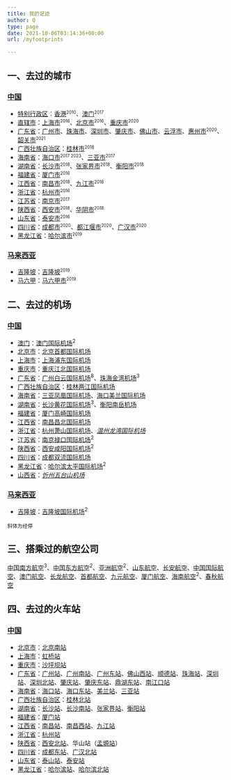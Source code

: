 ```yaml
---
title: 我的足迹
author: Q
type: page
date: 2021-10-06T03:14:36+00:00
url: /myfootprints

---
```

## 一、去过的城市

### [中国][1]

  * [特别行政区][2]：[香港][3]<small><sup>2010</sup></small>、[澳门][4]<small><sup>2017</sup></small>
  * [直辖市][5]：[上海市][6]<small><sup>2016</sup></small>、[北京市][7]<small><sup>2016</sup></small>、[重庆市][8]<small><sup>2020</sup></small>
  * [广东省][9]：[广州市][10]、[珠海市][11]、[深圳市][12]、[肇庆市][13]、[佛山市][14]、[云浮市][15]、[惠州市][16]<small><sup>2020</sup></small>、[韶关市][119]<small><sup>2021</sup></small>
  * [广西壮族自治区][17]：[桂林市][18]<small><sup>2018</sup></small>
  * [海南省][19]：[海口市][20]<small><sup>2017 2023</sup></small>、[三亚市][21]<small><sup>2017</sup></small>
  * [湖南省][22]：[长沙市][23]<small><sup>2018</sup></small>、[张家界市][24]<small><sup>2018</sup></small>、[衡阳市][25]<small><sup>2018</sup></small>
  * [福建省][26]：[厦门市][27]<small><sup>2016</sup></small>
  * [江西省][28]：[南昌市][29]<small><sup>2018</sup></small>、[九江市][30]<small><sup>2018</sup></small>
  * [浙江省][31]：[杭州市][32]<small><sup>2016</sup></small>
  * [江苏省][33]：[南京市][34]<small><sup>2017</sup></small>
  * [陕西省][35]：[西安市][36]<small><sup>2018</sup></small>、[华阴市][37]<small><sup>2018</sup></small>
  * [山东省][38]：[泰安市][39]<small><sup>2016</sup></small>
  * [四川省][40]：[成都市][41]<small><sup>2020</sup></small>、[都江堰市][42]<small><sup>2020</sup></small>、[广汉市][43]<small><sup>2020</sup></small>
  * [黑龙江省][44]：[哈尔滨市][45]<small><sup>2019</sup></small>

### [马来西亚][46]

  * [][47][吉隆坡][48]：[吉隆坡][48]<small><sup>2019</sup></small>
  * [][49][马六甲][50]：[马六甲市][51]<small><sup>2019</sup></small>

## 二、去过的机场

### [中国][1]

  * [澳门][4]：[澳门国际机场][52]<sup>2</sup>
  * [北京市][7]：[北京首都国际机场][53]
  * [上海市][6]：[上海浦东国际机场][54]
  * [重庆市][8]：[重庆江北国际机场][55]
  * [广东省][9]：[广州白云国际机场][56]<sup>8</sup>、[珠海金湾机场][57]<sup>3</sup>
  * [广西壮族自治区][17]：[桂林两江国际机场][58]
  * [海南省][19]：[三亚凤凰国际机场][59]、[海口美兰国际机场][118]
  * [湖南省][22]：[长沙黄花国际机场][60]<sup>3</sup>、[衡阳南岳机场][61]
  * [福建省][26]：[厦门高崎国际机场][62]
  * [江西省][28]：[南昌昌北国际机场][63]
  * [浙江省][31]：[杭州萧山国际机场][64]、_[温州龙湾国际机场][65]_
  * [江苏省][33]：[南京禄口国际机场][66]<sup>2</sup>
  * [陕西省][35]：[西安咸阳国际机场][67]<sup>2</sup>
  * [四川省][40]：[成都双流国际机场][68]
  * [黑龙江省][44]：[哈尔滨太平国际机场][69]<sup>2</sup>
  * [山西省][70]：_[忻州五台山机场][71]_

### [马来西亚][46]

  * [][47][吉隆坡][48]：[吉隆坡国际机场][72]<sup>2</sup>

<small>斜体为经停</small>

## 三、搭乘过的航空公司

[中国南方航空][73]<sup>3</sup>、[中国东方航空][74]<sup>2</sup>、[亚洲航空][75]<sup>2</sup>、[山东航空][76]、[长安航空][77]、[中国国际航空][78]、[澳门航空][79]、[长龙航空][80]、[首都航空][81]、[九元航空][82]、[厦门航空][83]、[海南航空][84]<sup>2</sup>、[春秋航空][85]

## 四、去过的火车站

### [中国][1]

  * [北京市][7]：[北京南站][86]
  * [上海市][6]：[虹桥站][87]
  * [重庆市][8]：[沙坪坝站][88]
  * [广东省][9]：[广州站][89]、[广州南站][90]、[广州东站][91]、[佛山西站][92]、[顺德站][93]、[珠海站][94]、[深圳站][95]、[深圳北站][96]、[肇庆站][97]、[肇庆东站][98]、[鼎湖东站][99]、[南江口站][100]
  * [海南省][19]：[海口站][101]、[海口东站][102]、[美兰站][103]、[三亚站][104]
  * [广西壮族自治区][17]：[桂林北站][105]
  * [湖南省][22]：[长沙站][106]、[长沙南站][107]、[张家界站][108]、[衡阳站][109]
  * [福建省][26]：[厦门站][110]
  * [江西省][28]：[南昌站][111]、[南昌西站][112]、[九江站][113]
  * [浙江省][31]：[杭州站][114]
  * [陕西省][35]：[西安北站][115]、华山站（[孟塬站][116]）
  * [四川省][40]：[成都东站][117]、[广汉北站][118]
  * [山东省][38]：[泰山站][119]、[泰安站][120]
  * [黑龙江省][44]：[哈尔滨站][121]、[哈尔滨北站][122]

 [1]: https://zh.wikipedia.org/wiki/%E4%B8%AD%E5%8D%8E%E4%BA%BA%E6%B0%91%E5%85%B1%E5%92%8C%E5%9B%BD
 [2]: https://zh.wikipedia.org/wiki/%E7%89%B9%E5%88%AB%E8%A1%8C%E6%94%BF%E5%8C%BA
 [3]: https://zh.wikipedia.org/wiki/%E9%A6%99%E6%B8%AF
 [4]: https://zh.wikipedia.org/wiki/%E6%BE%B3%E9%96%80
 [5]: https://zh.wikipedia.org/wiki/%E7%9B%B4%E8%BE%96%E5%B8%82
 [6]: https://zh.wikipedia.org/wiki/%E4%B8%8A%E6%B5%B7%E5%B8%82
 [7]: https://zh.wikipedia.org/wiki/%E5%8C%97%E4%BA%AC%E5%B8%82
 [8]: https://zh.wikipedia.org/wiki/%E9%87%8D%E5%BA%86%E5%B8%82
 [9]: https://zh.wikipedia.org/wiki/%E5%B9%BF%E4%B8%9C%E7%9C%81
 [10]: https://zh.wikipedia.org/wiki/%E5%B9%BF%E5%B7%9E%E5%B8%82
 [11]: https://zh.wikipedia.org/wiki/%E7%8F%A0%E6%B5%B7%E5%B8%82
 [12]: https://zh.wikipedia.org/wiki/%E6%B7%B1%E5%9C%B3%E5%B8%82
 [13]: https://zh.wikipedia.org/wiki/%E8%82%87%E5%BA%86%E5%B8%82
 [14]: https://zh.wikipedia.org/wiki/%E4%BD%9B%E5%B1%B1%E5%B8%82
 [15]: https://zh.wikipedia.org/wiki/%E4%BA%91%E6%B5%AE%E5%B8%82
 [16]: https://zh.wikipedia.org/wiki/%E6%83%A0%E5%B7%9E%E5%B8%82
 [17]: https://zh.wikipedia.org/wiki/%E5%B9%BF%E8%A5%BF%E5%A3%AE%E6%97%8F%E8%87%AA%E6%B2%BB%E5%8C%BA
 [18]: https://zh.wikipedia.org/wiki/%E6%A1%82%E6%9E%97%E5%B8%82
 [19]: https://zh.wikipedia.org/wiki/%E6%B5%B7%E5%8D%97%E7%9C%81
 [20]: https://zh.wikipedia.org/wiki/%E6%B5%B7%E5%8F%A3%E5%B8%82
 [21]: https://zh.wikipedia.org/wiki/%E4%B8%89%E4%BA%9A%E5%B8%82
 [22]: https://zh.wikipedia.org/wiki/%E6%B9%96%E5%8D%97%E7%9C%81
 [23]: https://zh.wikipedia.org/wiki/%E9%95%BF%E6%B2%99%E5%B8%82
 [24]: https://zh.wikipedia.org/wiki/%E5%BC%A0%E5%AE%B6%E7%95%8C%E5%B8%82
 [25]: https://zh.wikipedia.org/wiki/%E8%A1%A1%E9%98%B3%E5%B8%82
 [26]: https://zh.wikipedia.org/wiki/%E7%A6%8F%E5%BB%BA%E7%9C%81
 [27]: https://zh.wikipedia.org/wiki/%E5%8E%A6%E9%97%A8%E5%B8%82
 [28]: https://zh.wikipedia.org/wiki/%E6%B1%9F%E8%A5%BF%E7%9C%81
 [29]: https://zh.wikipedia.org/wiki/%E5%8D%97%E6%98%8C%E5%B8%82
 [30]: https://zh.wikipedia.org/wiki/%E4%B9%9D%E6%B1%9F%E5%B8%82
 [31]: https://zh.wikipedia.org/wiki/%E6%B5%99%E6%B1%9F%E7%9C%81
 [32]: https://zh.wikipedia.org/wiki/%E6%9D%AD%E5%B7%9E%E5%B8%82
 [33]: https://zh.wikipedia.org/wiki/%E6%B1%9F%E8%8B%8F%E7%9C%81
 [34]: https://zh.wikipedia.org/wiki/%E5%8D%97%E4%BA%AC%E5%B8%82
 [35]: https://zh.wikipedia.org/wiki/%E9%99%95%E8%A5%BF%E7%9C%81
 [36]: https://zh.wikipedia.org/wiki/%E8%A5%BF%E5%AE%89%E5%B8%82
 [37]: https://zh.wikipedia.org/wiki/%E5%8D%8E%E9%98%B4%E5%B8%82
 [38]: https://zh.wikipedia.org/wiki/%E5%B1%B1%E4%B8%9C%E7%9C%81
 [39]: https://zh.wikipedia.org/wiki/%E6%B3%B0%E5%AE%89%E5%B8%82
 [40]: https://zh.wikipedia.org/wiki/%E5%9B%9B%E5%B7%9D%E7%9C%81
 [41]: https://zh.wikipedia.org/wiki/%E6%88%90%E9%83%BD%E5%B8%82
 [42]: https://zh.wikipedia.org/wiki/%E9%83%BD%E6%B1%9F%E5%A0%B0%E5%B8%82
 [43]: https://zh.wikipedia.org/wiki/%E5%B9%BF%E6%B1%89%E5%B8%82
 [44]: https://zh.wikipedia.org/wiki/%E9%BB%91%E9%BE%99%E6%B1%9F%E7%9C%81
 [45]: https://zh.wikipedia.org/wiki/%E5%93%88%E5%B0%94%E6%BB%A8%E5%B8%82
 [46]: https://zh.wikipedia.org/wiki/%E9%A9%AC%E6%9D%A5%E8%A5%BF%E4%BA%9A
 [47]: https://zh.wikipedia.org/wiki/File:Flag_of_Kuala_Lumpur,_Malaysia.svg
 [48]: https://zh.wikipedia.org/wiki/%E5%90%89%E9%9A%86%E5%9D%A1
 [49]: https://zh.wikipedia.org/wiki/File:Flag_of_Malacca.svg
 [50]: https://zh.wikipedia.org/wiki/%E9%A9%AC%E5%85%AD%E7%94%B2
 [51]: https://zh.wikipedia.org/wiki/%E9%A9%AC%E5%85%AD%E7%94%B2%E5%B8%82
 [52]: https://zh.wikipedia.org/wiki/%E6%BE%B3%E9%96%80%E5%9C%8B%E9%9A%9B%E6%A9%9F%E5%A0%B4
 [53]: https://zh.wikipedia.org/wiki/%E5%8C%97%E4%BA%AC%E9%A6%96%E9%83%BD%E5%9B%BD%E9%99%85%E6%9C%BA%E5%9C%BA
 [54]: https://zh.wikipedia.org/wiki/%E4%B8%8A%E6%B5%B7%E6%B5%A6%E4%B8%9C%E5%9B%BD%E9%99%85%E6%9C%BA%E5%9C%BA
 [55]: https://zh.wikipedia.org/wiki/%E9%87%8D%E5%BA%86%E6%B1%9F%E5%8C%97%E5%9B%BD%E9%99%85%E6%9C%BA%E5%9C%BA
 [56]: https://zh.wikipedia.org/wiki/%E5%B9%BF%E5%B7%9E%E7%99%BD%E4%BA%91%E5%9B%BD%E9%99%85%E6%9C%BA%E5%9C%BA
 [57]: https://zh.wikipedia.org/wiki/%E7%8F%A0%E6%B5%B7%E9%87%91%E6%B9%BE%E6%9C%BA%E5%9C%BA
 [58]: https://zh.wikipedia.org/wiki/%E6%A1%82%E6%9E%97%E5%85%A9%E6%B1%9F%E5%9C%8B%E9%9A%9B%E6%A9%9F%E5%A0%B4
 [59]: https://zh.wikipedia.org/wiki/%E4%B8%89%E4%BA%9A%E5%87%A4%E5%87%B0%E5%9B%BD%E9%99%85%E6%9C%BA%E5%9C%BA
 [60]: https://zh.wikipedia.org/wiki/%E9%95%BF%E6%B2%99%E9%BB%84%E8%8A%B1%E5%9B%BD%E9%99%85%E6%9C%BA%E5%9C%BA
 [61]: https://zh.wikipedia.org/wiki/%E8%A1%A1%E9%98%B3%E5%8D%97%E5%B2%B3%E6%9C%BA%E5%9C%BA
 [62]: https://zh.wikipedia.org/wiki/%E5%8E%A6%E9%97%A8%E9%AB%98%E5%B4%8E%E5%9B%BD%E9%99%85%E6%9C%BA%E5%9C%BA
 [63]: https://zh.wikipedia.org/wiki/%E5%8D%97%E6%98%8C%E6%98%8C%E5%8C%97%E5%9B%BD%E9%99%85%E6%9C%BA%E5%9C%BA
 [64]: https://zh.wikipedia.org/wiki/%E6%9D%AD%E5%B7%9E%E8%90%A7%E5%B1%B1%E5%9B%BD%E9%99%85%E6%9C%BA%E5%9C%BA
 [65]: https://zh.wikipedia.org/wiki/%E6%B8%A9%E5%B7%9E%E9%BE%99%E6%B9%BE%E5%9B%BD%E9%99%85%E6%9C%BA%E5%9C%BA
 [66]: https://zh.wikipedia.org/wiki/%E5%8D%97%E4%BA%AC%E7%A6%84%E5%8F%A3%E5%9B%BD%E9%99%85%E6%9C%BA%E5%9C%BA
 [67]: https://zh.wikipedia.org/wiki/%E8%A5%BF%E5%AE%89%E5%92%B8%E9%98%B3%E5%9B%BD%E9%99%85%E6%9C%BA%E5%9C%BA
 [68]: https://zh.wikipedia.org/wiki/%E6%88%90%E9%83%BD%E5%8F%8C%E6%B5%81%E5%9B%BD%E9%99%85%E6%9C%BA%E5%9C%BA
 [69]: https://zh.wikipedia.org/wiki/%E5%93%88%E5%B0%94%E6%BB%A8%E5%A4%AA%E5%B9%B3%E5%9B%BD%E9%99%85%E6%9C%BA%E5%9C%BA
 [70]: https://zh.wikipedia.org/wiki/%E5%B1%B1%E8%A5%BF%E7%9C%81
 [71]: https://zh.wikipedia.org/wiki/%E5%BF%BB%E5%B7%9E%E4%BA%94%E5%8F%B0%E5%B1%B1%E6%9C%BA%E5%9C%BA
 [72]: https://zh.wikipedia.org/wiki/%E5%90%89%E9%9A%86%E5%9D%A1%E5%9B%BD%E9%99%85%E6%9C%BA%E5%9C%BA
 [73]: https://zh.wikipedia.org/wiki/%E4%B8%AD%E5%9B%BD%E5%8D%97%E6%96%B9%E8%88%AA%E7%A9%BA
 [74]: https://zh.wikipedia.org/wiki/%E4%B8%AD%E5%9B%BD%E4%B8%9C%E6%96%B9%E8%88%AA%E7%A9%BA
 [75]: https://zh.wikipedia.org/wiki/%E4%BA%9E%E6%B4%B2%E8%88%AA%E7%A9%BA
 [76]: https://zh.wikipedia.org/wiki/%E5%B1%B1%E4%B8%9C%E8%88%AA%E7%A9%BA
 [77]: https://zh.wikipedia.org/wiki/%E9%95%BF%E5%AE%89%E8%88%AA%E7%A9%BA
 [78]: https://zh.wikipedia.org/wiki/%E4%B8%AD%E5%9B%BD%E5%9B%BD%E9%99%85%E8%88%AA%E7%A9%BA
 [79]: https://zh.wikipedia.org/wiki/%E6%BE%B3%E9%96%80%E8%88%AA%E7%A9%BA
 [80]: https://zh.wikipedia.org/wiki/%E9%95%BF%E9%BE%99%E8%88%AA%E7%A9%BA
 [81]: https://zh.wikipedia.org/wiki/%E9%A6%96%E9%83%BD%E8%88%AA%E7%A9%BA
 [82]: https://zh.wikipedia.org/wiki/%E4%B9%9D%E5%85%83%E8%88%AA%E7%A9%BA
 [83]: https://zh.wikipedia.org/wiki/%E5%BB%88%E9%96%80%E8%88%AA%E7%A9%BA
 [84]: https://zh.wikipedia.org/wiki/%E6%B5%B7%E5%8D%97%E8%88%AA%E7%A9%BA
 [85]: https://zh.wikipedia.org/wiki/%E6%98%A5%E7%A7%8B%E8%88%AA%E7%A9%BA
 [86]: https://zh.wikipedia.org/wiki/%E5%8C%97%E4%BA%AC%E5%8D%97%E7%AB%99
 [87]: https://zh.wikipedia.org/wiki/%E4%B8%8A%E6%B5%B7%E8%99%B9%E6%A9%8B%E7%AB%99
 [88]: https://zh.wikipedia.org/wiki/%E6%B2%99%E5%9D%AA%E5%9D%9D%E7%AB%99
 [89]: https://zh.wikipedia.org/wiki/%E5%B9%BF%E5%B7%9E%E7%AB%99
 [90]: https://zh.wikipedia.org/wiki/%E5%B9%BF%E5%B7%9E%E5%8D%97%E7%AB%99
 [91]: https://zh.wikipedia.org/wiki/%E5%B9%BF%E5%B7%9E%E4%B8%9C%E7%AB%99
 [92]: https://zh.wikipedia.org/wiki/%E4%BD%9B%E5%B1%B1%E8%A5%BF%E7%AB%99
 [93]: https://zh.wikipedia.org/wiki/%E9%A0%86%E5%BE%B7%E7%AB%99
 [94]: https://zh.wikipedia.org/wiki/%E7%8F%A0%E6%B5%B7%E7%AB%99
 [95]: https://zh.wikipedia.org/wiki/%E6%B7%B1%E5%9C%B3%E7%AB%99
 [96]: https://zh.wikipedia.org/wiki/%E6%B7%B1%E5%9C%B3%E5%8C%97%E7%AB%99
 [97]: https://zh.wikipedia.org/wiki/%E8%82%87%E5%BA%86%E7%AB%99
 [98]: https://zh.wikipedia.org/wiki/%E8%82%87%E5%BA%86%E4%B8%9C%E7%AB%99
 [99]: https://zh.wikipedia.org/wiki/%E9%BC%8E%E6%B9%96%E4%B8%9C%E7%AB%99
 [100]: https://zh.wikipedia.org/wiki/%E5%8D%97%E6%B1%9F%E5%8F%A3%E7%AB%99
 [101]: https://zh.wikipedia.org/wiki/%E6%B5%B7%E5%8F%A3%E7%AB%99
 [102]: https://zh.wikipedia.org/wiki/%E6%B5%B7%E5%8F%A3%E4%B8%9C%E7%AB%99
 [103]: https://zh.wikipedia.org/wiki/%E7%BE%8E%E5%85%B0%E7%AB%99
 [104]: https://zh.wikipedia.org/wiki/%E4%B8%89%E4%BA%9A%E7%AB%99
 [105]: https://zh.wikipedia.org/wiki/%E6%A1%82%E6%9E%97%E5%8C%97%E7%AB%99
 [106]: https://zh.wikipedia.org/wiki/%E9%95%BF%E6%B2%99%E7%AB%99
 [107]: https://zh.wikipedia.org/wiki/%E9%95%BF%E6%B2%99%E5%8D%97%E7%AB%99
 [108]: https://zh.wikipedia.org/wiki/%E5%BC%A0%E5%AE%B6%E7%95%8C%E7%AB%99
 [109]: https://zh.wikipedia.org/wiki/%E8%A1%A1%E9%98%B3%E7%AB%99
 [110]: https://zh.wikipedia.org/wiki/%E5%8E%A6%E9%97%A8%E7%AB%99
 [111]: https://zh.wikipedia.org/wiki/%E5%8D%97%E6%98%8C%E7%AB%99_(%E6%B1%9F%E8%A5%BF)
 [112]: https://zh.wikipedia.org/wiki/%E5%8D%97%E6%98%8C%E8%A5%BF%E7%AB%99
 [113]: https://zh.wikipedia.org/wiki/%E4%B9%9D%E6%B1%9F%E7%AB%99
 [114]: https://zh.wikipedia.org/wiki/%E6%9D%AD%E5%B7%9E%E7%AB%99
 [115]: https://zh.wikipedia.org/wiki/%E8%A5%BF%E5%AE%89%E5%8C%97%E7%AB%99
 [116]: https://zh.wikipedia.org/wiki/%E5%AD%9F%E5%A1%AC%E7%AB%99
 [117]: https://zh.wikipedia.org/wiki/%E6%88%90%E9%83%BD%E4%B8%9C%E7%AB%99
 [118]: https://zh.wikipedia.org/wiki/%E6%B5%B7%E5%8F%A3%E7%BE%8E%E5%85%B0%E5%9B%BD%E9%99%85%E6%9C%BA%E5%9C%BA
 [118]: https://zh.wikipedia.org/wiki/%E5%B9%BF%E6%B1%89%E5%8C%97%E7%AB%99
 [119]: https://zh.wikipedia.org/wiki/%E9%9F%B6%E5%85%B3%E5%B8%82
 [119]: https://zh.wikipedia.org/wiki/%E6%B3%B0%E5%B1%B1%E7%AB%99_(%E6%B3%B0%E5%AE%89)
 [120]: https://zh.wikipedia.org/wiki/%E6%B3%B0%E5%AE%89%E7%AB%99
 [121]: https://zh.wikipedia.org/wiki/%E5%93%88%E5%B0%94%E6%BB%A8%E7%AB%99
 [122]: https://zh.wikipedia.org/wiki/%E5%93%88%E5%B0%94%E6%BB%A8%E5%8C%97%E7%AB%99
